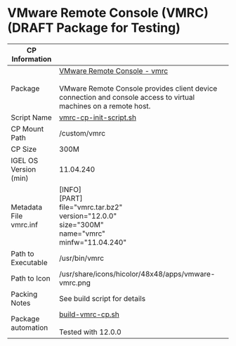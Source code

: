 # VMware Remote Console (VMRC) (DRAFT Package for Testing)

|  CP Information |            |
|--------------------|------------|
| Package | [VMware Remote Console - vmrc](https://docs.vmware.com/en/VMware-Remote-Console/index.html) <br /><br /> VMware Remote Console provides client device connection and console access to virtual machines on a remote host. |
| Script Name | [vmrc-cp-init-script.sh](vmrc-cp-init-script.sh) |
| CP Mount Path | /custom/vmrc |
| CP Size | 300M |
| IGEL OS Version (min) | 11.04.240 |
| Metadata File <br /> vmrc.inf | [INFO] <br /> [PART] <br /> file="vmrc.tar.bz2" <br /> version="12.0.0" <br /> size="300M" <br /> name="vmrc" <br /> minfw="11.04.240" |
| Path to Executable | /usr/bin/vmrc |
| Path to Icon | /usr/share/icons/hicolor/48x48/apps/vmware-vmrc.png |
| Packing Notes | See build script for details |
| Package automation | [build-vmrc-cp.sh](build-vmrc-cp.sh) <br /><br /> Tested with 12.0.0 |
